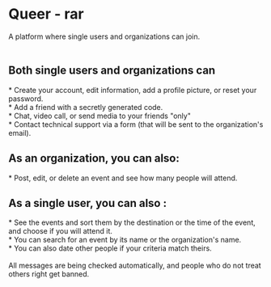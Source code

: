 # Queer - rar

A platform where single users and organizations can join.<br><br>

<h2>Both single users and organizations can</h2>
  * Create your account, edit information, add a profile picture, or reset your password. <br>
  * Add a friend with a secretly generated code.<br>
  * Chat, video call, or send media to your friends "only"<br>
  * Contact technical support via a form (that will be sent to the organization's email).<br>
<h2>As an organization, you can also:</h2>
  * Post, edit, or delete an event and see how many people will attend.<br>
<h2>As a single user, you can also :</h2>
  * See the events and sort them by the destination or the time of the event, and choose if you will attend it.<br>
  * You can search for an event by its name or the organization's name.<br>
  * You can also date other people if your criteria match theirs.<br> <br>
All messages are being checked automatically, and people who do not treat others right get banned.<br>




